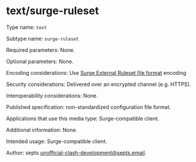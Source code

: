 # text/surge-ruleset

Type name: `text`

Subtype name: `surge-ruleset`

Required parameters: None.

Optional parameters: None.

Encoding considerations: Use [Surge External Ruleset file format][external-ruleset] encoding

Security considerations: Delivered over an encrypted channel (e.g. HTTPS).

Interoperability considerations: None.

Published specification: non-standardized configuration file format.

Applications that use this media type: Surge-compatible client.

Additional information: None.

Intended usage: Surge-compatible client.

Author: septs <unofficial-clash-development@septs.email>.

[external-ruleset]: https://manual.nssurge.com/rule/ruleset.html#external-ruleset
